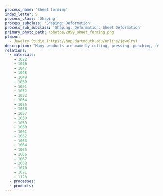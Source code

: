 ```yaml
---
process_name: 'Sheet forming'
index_letter: S
process_class: 'Shaping'
process_subclass: 'Shaping: Deformation'
process_sub_subclass: 'Shaping: Deformation: Sheet Deformation'
primary_photo_path: /photos/2059_sheet_forming.png
places: 
  - Jewelry Studio (https://hop.dartmouth.edu/online/jewelry)
description: "Many products are made by cutting, pressing, punching, folding or spinning of sheet. Press forming covers a range of sheet forming processes that use a die and a press; these include blanking, shearing, drawing and stretching. They may be performed consecutively to form complex shapes. Tools are dedicated, so tooling costs are high. In roll forming a continuous strip of sheet metal is fed through a series of shaped rolls, gradually forming it to the desired profile. The process is suited for long lengths of constant, sometimes complex, cross sections. Hollow components are possible by incorporating seem welding into the process. High production rates, tooling and capital costs make the process economic only for large production levels. In Spinning a circular blank of sheet metal is formed over a rotating mandrill or forming block, against which it is pressed by a rigid tool or roller as it spins. The tools are very simple, made of wood or metal, and are therefore cheap."
relations: 
  - materials: 
    - 1022
    - 1046
    - 1047
    - 1048
    - 1049
    - 1050
    - 1051
    - 1052
    - 1053
    - 1054
    - 1055
    - 1056
    - 1057
    - 1058
    - 1059
    - 1060
    - 1061
    - 1062
    - 1063
    - 1064
    - 1065
    - 1066
    - 1067
    - 1068
    - 1070
    - 1071
    - 1128
  - processes: 
  - products: 
---
```

